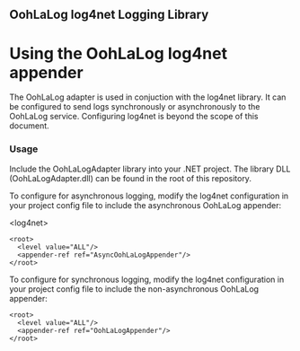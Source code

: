 OohLaLog log4net Logging Library
------------------------------------

# Using the OohLaLog log4net appender

The OohLaLog adapter is used in conjuction with the log4net library. It can be configured to send logs synchronously or asynchronously to the OohLaLog service.
Configuring log4net is beyond the scope of this document.
 
### Usage

Include the OohLaLogAdapter library into your .NET project. The library DLL (OohLaLogAdapter.dll) can be found in the root of this repository.

To configure for asynchronous logging, modify the log4net configuration in your project config file to include the asynchronous OohLaLog appender:


  <!-- This section contains the log4net configuration settings -->
  &lt;log4net&gt;
    <appender name="AsyncOohLaLogAppender" type="OohLaLogAdapter.AsyncOohLaLogAppender, OohLaLogAdapter">
      <apikey value="<YOUR_API_KEY_HERE>"/>
    </appender>

    <root>
      <level value="ALL"/>
      <appender-ref ref="AsyncOohLaLogAppender"/>
    </root>
  </log4net>


To configure for synchronous logging, modify the log4net configuration in your project config file to include the non-asynchronous OohLaLog appender:

  <!-- This section contains the log4net configuration settings -->
  <log4net>
    <appender name="OohLaLogAppender" type="OohLaLogAdapter.OohLaLogAppender, OohLaLogAdapter">
      <apikey value="<YOUR_API_KEY_HERE>"/>
    </appender>

    <root>
      <level value="ALL"/>
      <appender-ref ref="OohLaLogAppender"/>
    </root>
  </log4net>
